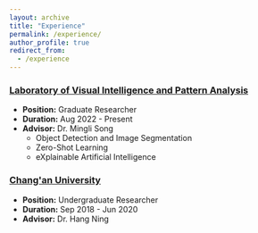 ```yaml
---
layout: archive
title: "Experience"
permalink: /experience/
author_profile: true
redirect_from:
  - /experience
---
```


### [Laboratory of Visual Intelligence and Pattern Analysis](https://www.vipazoo.cn/) 
* __Position:__ Graduate Researcher
* __Duration:__ Aug 2022 - Present
* __Advisor:__ Dr. Mingli Song  
   * Object Detection and Image Segmentation
   * Zero-Shot Learning
   * eXplainable Artificial Intelligence

### [Chang'an University](https://en.chd.edu.cn/)
* __Position:__ Undergraduate Researcher
* __Duration:__ Sep 2018 - Jun 2020
* __Advisor:__ Dr. Hang Ning
